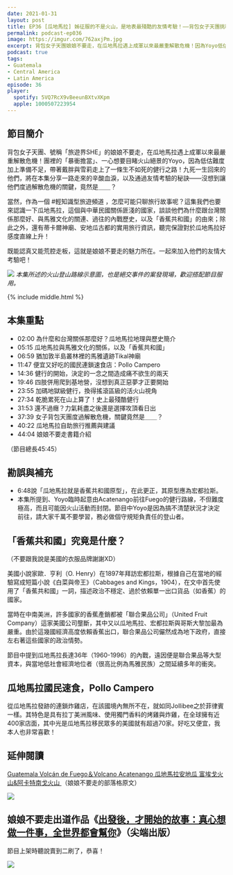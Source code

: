 ```yaml
---
date: 2021-01-31
layout: post
title: EP36 [瓜地馬拉] 姊征服的不是火山，是地表最殘酷的友情考驗！——背包女子天團挑戰阿卡特南戈火山 ft. 娘娘不要走 Yoyo、雪莉
permalink: podcast-ep036
image: https://imgur.com/762axjPm.jpg
excerpt: 背包女子天團娘娘不要走，在瓜地馬拉遇上成軍以來最嚴重解散危機！因為Yoyo低估難度加上準備不足，帶著戴胖與雪莉走上了一條生不如死的火山健行之路；他們究竟是如何活著回來而且沒有絕交？本集將揭開其關鍵！此外，我們也會好好來認識這個跟台灣關係頗好、與馬雅文化關聯密切、曾經是個「香蕉共和國」的中美重要大國！
podcast: true
tags:
- Guatemala
- Central America
- Latin America
episode: 36
player:
  spotify: 5VQ7RcX9vBeeunBXtvXKpm
  apple: 1000507223954
---
```


## 節目簡介

背包女子天團、號稱「旅遊界SHE」的娘娘不要走，在瓜地馬拉遇上成軍以來最嚴重解散危機！團裡的「暴衝擔當」、一心想要目睹火山絕景的Yoyo，因為低估難度加上準備不足，帶著戴胖與雪莉走上了一條生不如死的健行之路！九死一生回來的他們，將在本集分享一路走來的辛酸血淚，以及通過友情考驗的秘訣——沒想到讓他們度過解散危機的關鍵，竟然是＿＿？

當然，作為一個 #輕知識型旅遊頻道 ，怎麼可能只聊旅行故事呢？這集我們也要來認識一下瓜地馬拉，這個與中華民國關係匪淺的國家，談談他們為什麼跟台灣關係那麼好、與馬雅文化的關連、過往的內戰歷史，以及「香蕉共和國」的由來；除此之外，還有蒂卡爾神廟、安地瓜古都的實用旅行資訊，聽完保證對於瓜地馬拉好感度直線上升！

既能認真又能荒腔走板，這就是娘娘不要走的魅力所在。一起來加入他們的友情大考驗吧！

![](https://imgur.com/nl5bhng.jpg)
*本集所述的火山登山路線示意圖，也是絕交事件的案發現場，歡迎搭配節目服用。*



{% include middle.html %}

## 本集重點

* 02:00 為什麼和台灣關係那麼好？瓜地馬拉地理與歷史簡介
* 05:15 瓜地馬拉與馬雅文化的關係，以及「香蕉共和國」
* 06:59 猶加敦半島叢林裡的馬雅遺跡Tikal神廟
* 11:47 便宜又好吃的國民連鎖速食店：Pollo Campero
* 14:36 健行的開始，決定的一念之間造成痛不欲生的兩天
* 19:46 四肢併用爬到基地營，沒想到真正惡夢才正要開始
* 23:55 加碼地獄級健行，換得搖滾區級的活火山視角
* 27:34 乾脆累死在山上算了！史上最殘酷健行
* 31:53 還不過癮？力氣耗盡之後還是選擇攻頂看日出
* 37:39 女子背包天團度過解散危機，關鍵竟然是＿＿？
* 40:22 瓜地馬拉自助旅行推薦與建議
* 44:04 娘娘不要走書籍介紹

（節目總長45:45）

## 勘誤與補充

* 6:48說「瓜地馬拉就是香蕉共和國原型」，在此更正，其原型應為宏都拉斯。
* 本集所提到、Yoyo臨時起意由Acatenango前往Fuego的健行路線，不但難度極高，而且可能因火山活動而封閉。節目中Yoyo是因為搞不清楚狀況才決定前往，請大家千萬不要學習，務必做個守規矩負責任的登山者。

## 「香蕉共和國」究竟是什麼？

（不要跟我說是美國的衣服品牌謝謝XD）

美國小說家歐．亨利（O. Henry）在1897年拜訪宏都拉斯，根據自己在當地的經驗寫成短篇小說《白菜與帝王》（Cabbages and Kings，1904），在文中首先使用了「香蕉共和國」一詞，描述政治不穩定、過於依賴單一出口貨品（如香蕉）的國家。

當時在中南美洲，許多國家的香蕉產銷都被「聯合果品公司」（United Fruit Company）這家美國公司壟斷，其中又以瓜地馬拉、宏都拉斯與哥斯大黎加最為嚴重。由於這幾國經濟高度依賴香蕉出口，聯合果品公司儼然成為地下政府，直接左右著這些國家的政治情勢。

節目中提到瓜地馬拉長達36年（1960-1996）的內戰，遠因便是聯合果品等大型資本，與當地低社會經濟地位者（很高比例為馬雅民族）之間延續多年的衝突。

## 瓜地馬拉國民速食，Pollo Campero

從瓜地馬拉發跡的連鎖炸雞店，在該國境內無所不在，就如同Jollibee之於菲律賓一樣。其特色是具有拉丁美洲風味、使用獨門香料的烤雞與炸雞，在全球擁有近400家店面，其中光是瓜地馬拉移民眾多的美國就有超過70家。好吃又便宜，我本人也非常喜歡！

## 延伸閱讀

[Guatemala Volcán de Fuego＆Volcano Acatenango 瓜地馬拉安地瓜 富埃戈火山&阿卡特南戈火山
](https://bit.ly/3j5183B)（娘娘不要走的部落格原文）

![](https://static.wixstatic.com/media/d5e5c4_541893d4ec3d4737a72e8696750f760f~mv2.jpg)

## 娘娘不要走出道作品《[出發後，才開始的故事：真心想做一件事，全世界都會幫你](https://www.books.com.tw/products/0010877672)》（尖端出版）

節目上架時聽說賣到二刷了，恭喜！

![](https://www.books.com.tw/img/001/087/76/0010877672_bc_01.jpg)
